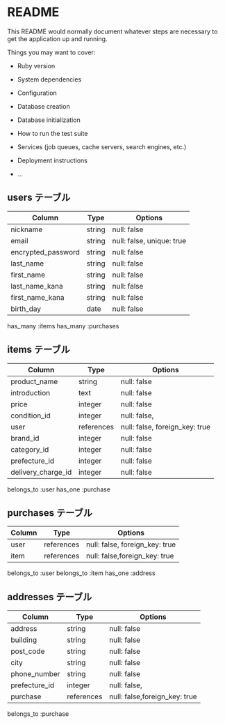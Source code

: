 # README

This README would normally document whatever steps are necessary to get the
application up and running.

Things you may want to cover:

* Ruby version

* System dependencies

* Configuration

* Database creation

* Database initialization

* How to run the test suite

* Services (job queues, cache servers, search engines, etc.)

* Deployment instructions

* ...
## users テーブル

| Column             | Type   | Options     |
| ------------------ | ------ | ----------- |
| nickname               | string | null: false |
| email              | string | null: false, unique: true |
| encrypted_password | string | null: false |
| last_name          | string   | null: false |
| first_name           | string   | null: false |
| last_name_kana           | string   | null: false |
| first_name_kana           | string   | null: false |
| birth_day           | date   | null: false |

has_many :items
has_many :purchases

## items テーブル

| Column             | Type   | Options     |
| ------------------ | ------ | ----------- |
| product_name       | string   | null: false |
| introduction       | text   | null: false |
| price              | integer | null: false |
| condition_id          | integer | null: false, |
| user               | references | null: false, foreign_key: true |
| brand_id           | integer | null: false|
| category_id        | integer | null: false|
| prefecture_id        | integer | null: false|
| delivery_charge_id        | integer | null: false|

belongs_to :user
has_one :purchase



## purchases テーブル

| Column | Type       | Options                        |
| ------ | ---------- | ------------------------------ |
| user   | references  | null: false, foreign_key: true |
| item | references  | null: false,foreign_key: true |

belongs_to :user
belongs_to :item
has_one :address

## addresses テーブル

| Column | Type       | Options                        |
| ------ | ---------- | ------------------------------ |
| address   | string      | null: false |
| building  | string      | null: false |
| post_code | string  | null: false |
| city      | string      | null: false |
| phone_number      | string      | null: false |
| prefecture_id | integer  | null: false, |
| purchase | references  | null: false,foreign_key: true |

 belongs_to :purchase


